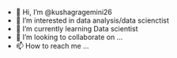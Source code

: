 - 👋 Hi, I’m @kushagragemini26
- 👀 I’m interested in data analysis/data scienctist
- 🌱 I’m currently learning Data scientist 
- 💞️ I’m looking to collaborate on ...
- 📫 How to reach me ...

<!---
kushagragemini26/kushagragemini26 is a ✨ special ✨ repository because its `README.md` (this file) appears on your GitHub profile.
You can click the Preview link to take a look at your changes.
--->
